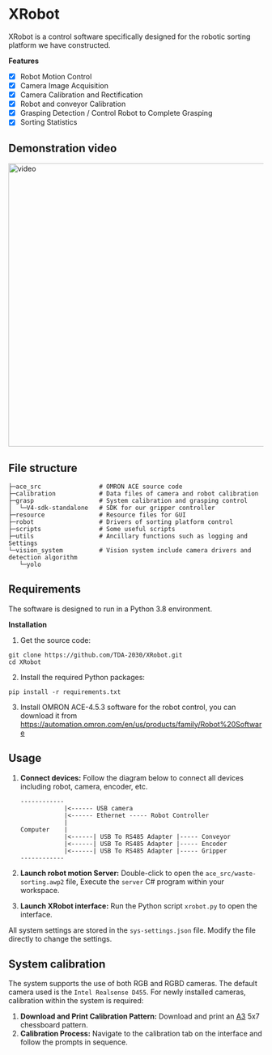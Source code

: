 # XRobot

XRobot is a control software specifically designed for the robotic sorting platform we have constructed.

**Features**

- [x] Robot Motion Control
- [x] Camera Image Acquisition
- [x] Camera Calibration and Rectification
- [x] Robot and conveyor Calibration
- [x] Grasping Detection / Control Robot to Complete Grasping
- [x] Sorting Statistics

## Demonstration video 
[<img src="https://embed.wave.video/YGyijsPmgWabDyc9/preview.jpg?width=1120&height=630&play=true&color=%2330AEF2" alt="video" width=560 />](https://watch.wave.video/YGyijsPmgWabDyc9)

## File structure
```
├─ace_src                # OMRON ACE source code
├─calibration            # Data files of camera and robot calibration
├─grasp                  # System calibration and grasping control
│  └─V4-sdk-standalone   # SDK for our gripper controller
├─resource               # Resource files for GUI
├─robot                  # Drivers of sorting platform control
├─scripts                # Some useful scripts
├─utils                  # Ancillary functions such as logging and Settings
└─vision_system          # Vision system include camera drivers and detection algorithm
   └─yolo

```

## Requirements
The software is designed to run in a Python 3.8 environment.

**Installation**
1. Get the source code:
```shell
git clone https://github.com/TDA-2030/XRobot.git
cd XRobot
```

2. Install the required Python packages:
```shell
pip install -r requirements.txt
```

3. Install OMRON ACE-4.5.3 software for the robot control, you can download it from https://automation.omron.com/en/us/products/family/Robot%20Software

## Usage


1. **Connect devices:** Follow the diagram below to connect all devices including robot, camera, encoder, etc.
    ```
    ------------
                |<------ USB camera
                |<------ Ethernet ----- Robot Controller
                |      
    Computer    |      
                |<------| USB To RS485 Adapter |----- Conveyor
                |<------| USB To RS485 Adapter |----- Encoder
                |<------| USB To RS485 Adapter |----- Gripper
    ------------ 
    ```

2. **Launch robot motion Server:** Double-click to open the `ace_src/waste-sorting.awp2` file, Execute the `server` C# program within your workspace.
3. **Launch XRobot interface:** Run the Python script `xrobot.py` to open the interface.

All system settings are stored in the `sys-settings.json` file. Modify the file directly to change the settings.

## System calibration

The system supports the use of both RGB and RGBD cameras. The default camera used is the `Intel Realsense D455`. For newly installed cameras, calibration within the system is required:
1. **Download and Print Calibration Pattern:** Download and print an [A3](grasp/chressboard-A3.pdf) 5x7 chessboard pattern.
2. **Calibration Process:** Navigate to the calibration tab on the interface and follow the prompts in sequence.
